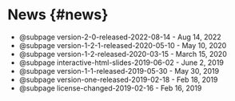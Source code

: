 # News {#news}

- @subpage version-2-0-released-2022-08-14 - Aug 14, 2022
- @subpage version-1-2-1-released-2020-05-10 - May 10, 2020
- @subpage version-1-2-released-2020-03-15 - March 15, 2020
- @subpage interactive-html-slides-2019-06-02 - June 2, 2019
- @subpage version-1-1-released-2019-05-30 - May 30, 2019
- @subpage version-one-released-2019-02-18 - Feb 18, 2019
- @subpage license-changed-2019-02-16 - Feb 16, 2019
